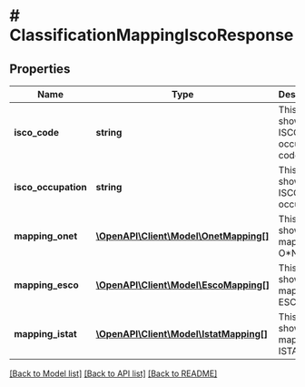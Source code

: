 # # ClassificationMappingIscoResponse

## Properties

Name | Type | Description | Notes
------------ | ------------- | ------------- | -------------
**isco_code** | **string** | This field shows the ISCO occupation code. |
**isco_occupation** | **string** | This field shows the ISCO occupation. | [optional]
**mapping_onet** | [**\OpenAPI\Client\Model\OnetMapping[]**](OnetMapping.md) | This field shows the mapping to O*NET. | [optional]
**mapping_esco** | [**\OpenAPI\Client\Model\EscoMapping[]**](EscoMapping.md) | This field shows the mapping to ESCO. | [optional]
**mapping_istat** | [**\OpenAPI\Client\Model\IstatMapping[]**](IstatMapping.md) | This field shows the mapping to ISTAT. | [optional]

[[Back to Model list]](../../README.md#models) [[Back to API list]](../../README.md#endpoints) [[Back to README]](../../README.md)
